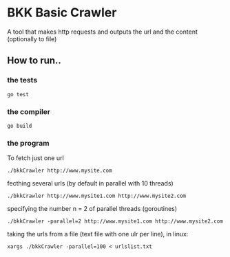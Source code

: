 # BKK Basic Crawler

A tool that makes http requests and outputs the url and the content (optionally to file)

## How to run..

###  the tests

`go test`

###  the compiler 

`go build`

###  the program 

To fetch just one url

`./bkkCrawler http://www.mysite.com`

fecthing several urls (by default in parallel with 10 threads)

`./bkkCrawler http://www.mysite1.com http://www.mysite2.com`

specifying the number n = 2 of parallel threads (goroutines)

`./bkkCrawler -parallel=2 http://www.mysite1.com http://www.mysite2.com`

taking the urls from a file (text file with one ulr per line), in linux:

`xargs ./bkkCrawler -parallel=100 < urlslist.txt`

